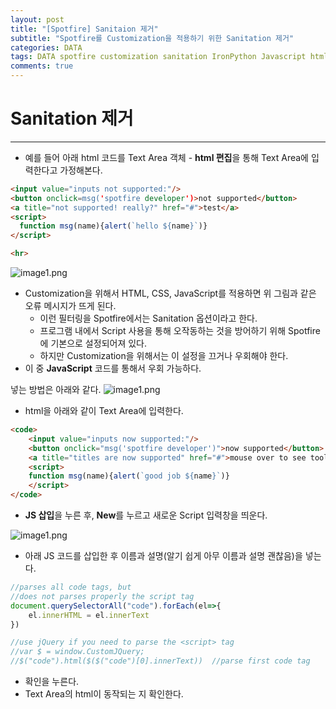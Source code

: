 ```yaml
---  
layout: post  
title: "[Spotfire] Sanitaion 제거"
subtitle: "Spotfire를 Customization을 적용하기 위한 Sanitation 제거"  
categories: DATA
tags: DATA spotfire customization sanitation IronPython Javascript html css
comments: true  
---  
```

# Sanitation 제거
---
- 예를 들어 아래 html 코드를 Text Area 객체 - **html 편집**을 통해 Text Area에 입력한다고 가정해본다.

```html
<input value="inputs not supported:"/>
<button onclick=msg('spotfire developer')>not supported</button>
<a title="not supported! really?" href="#">test</a>
<script>
  function msg(name){alert(`hello ${name}`)}
</script>

<hr>
```
<!-- ![img](../assets/img/spotfire/001.png) -->
![image1.png](https://sangminje.github.io/assets/img/spotfire/001.png)

- Customization을 위해서 HTML, CSS, JavaScript를 적용하면 위 그림과 같은 오류 메시지가 뜨게 된다.
	- 이런 필터링을 Spotfire에서는 Sanitation 옵션이라고 한다.
	- 프로그램 내에서 Script 사용을 통해 오작동하는 것을 방어하기 위해 Spotfire에 기본으로 설정되어져 있다.
	- 하지만 Customization을 위해서는 이 설정을 끄거나 우회해야 한다.
- 이 중 **JavaScript** 코드를 통해서 우회 가능하다.

넣는 방법은 아래와 같다.
![image1.png](https://sangminje.github.io/assets/img/spotfire/002.png)

- html을 아래와 같이 Text Area에 입력한다.
```html
<code>
	<input value="inputs now supported:"/>
	<button onclick="msg('spotfire developer')">now supported</button>
	<a title="titles are now supported" href="#">mouse over to see tooltip (title attribute)</a>
	<script>
	function msg(name){alert(`good job ${name}`)}
	</script>
</code>
```
- **JS 삽입**을 누른 후, **New**를 누르고 새로운 Script 입력창을 띄운다.

![image1.png](https://sangminje.github.io/assets/img/spotfire/003.png)
- 아래 JS 코드를 삽입한 후 이름과 설명(알기 쉽게 아무 이름과 설명 괜찮음)을 넣는다.

```javascript
//parses all code tags, but 
//does not parses properly the script tag
document.querySelectorAll("code").forEach(el=>{
	el.innerHTML = el.innerText
})

//use jQuery if you need to parse the <script> tag
//var $ = window.CustomJQuery;
//$("code").html($($("code")[0].innerText))  //parse first code tag
```

- 확인을 누른다.
- Text Area의 html이 동작되는 지 확인한다.
